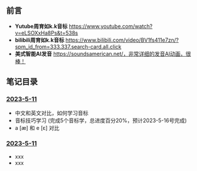 ## 前言
* **Yutube周育如k.k音标** https://www.youtube.com/watch?v=eLSOXxHa8Ps&t=538s 
* **bilibili周育如k.k音标** https://www.bilibili.com/video/BV1fs411e7zn/?spm_id_from=333.337.search-card.all.click 
* **美式智能AI发音** https://soundsamerican.net/，非常详细的发音AI动画，很棒！

## 笔记目录
### [2023-5-11](https://github.com/oo7items/DailyNote/blob/main/notes/周育如K.K音標/2023-5-11/笔记.md)
* 中文和英文对比，如何学习音标
* 音标技巧学习 (完成5个音标学，总进度百分20%，预计2023-5-16号完成)
* a [æ] 和 e [ɛ] 对比
### [2023-5-11](https://github.com/oo7items/DailyNote/blob/main/notes/周育如K.K音標/2023-5-12/笔记.md)
* xxx
* xxx
